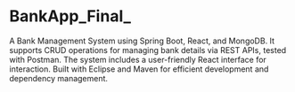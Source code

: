 # BankApp_Final_
A Bank Management System using Spring Boot, React, and MongoDB. It supports CRUD operations for managing bank details via REST APIs, tested with Postman. The system includes a user-friendly React interface for interaction. Built with Eclipse and Maven for efficient development and dependency management.
